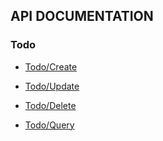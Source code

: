 ## API DOCUMENTATION

### Todo
* [Todo/Create](./todo/Create.md)
* [Todo/Update](./todo/Update.md)
* [Todo/Delete](./todo/Delete.md)

* [Todo/Query](./todo/Query.md)